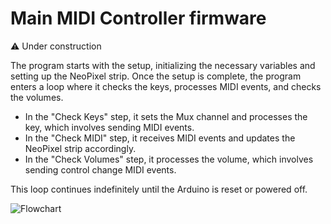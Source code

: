 # Main MIDI Controller firmware

⚠️ Under construction

The program starts with the setup, initializing the necessary variables and setting up the NeoPixel strip. Once the setup is complete, the program enters a loop where it checks the keys, processes MIDI events, and checks the volumes.

- In the "Check Keys" step, it sets the Mux channel and processes the key, which involves sending MIDI events.
- In the "Check MIDI" step, it receives MIDI events and updates the NeoPixel strip accordingly.
- In the "Check Volumes" step, it processes the volume, which involves sending control change MIDI events.

This loop continues indefinitely until the Arduino is reset or powered off.

<img src="https://showme.redstarplugin.com/s/aVHtosFr" title="" alt="Flowchart" data-align="center">
